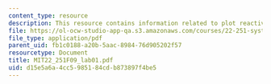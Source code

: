 ```yaml
---
content_type: resource
description: This resource contains information related to plot reactivity.
file: https://ol-ocw-studio-app-qa.s3.amazonaws.com/courses/22-251-systems-analysis-of-the-nuclear-fuel-cycle-fall-2009/d15e5a6a4cc5985184cdb873897f4be5_MIT22_251F09_lab01.pdf
file_type: application/pdf
parent_uid: fb1c0188-a20b-5aac-8984-76d905202f57
resourcetype: Document
title: MIT22_251F09_lab01.pdf
uid: d15e5a6a-4cc5-9851-84cd-b873897f4be5
---
```

